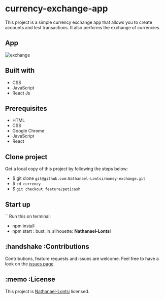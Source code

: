 # currency-exchange-app

This project is a simple currency exchange app that allows you to create accounts and test transactions. It also performs the exchange of currencies.

## App
![exchange](src/assets/image/currency.png)

## Built with

- CSS
- JavaScript
- React Js

## Prerequisites

- HTML
- CSS
- Google Chrome
- JavaScript
- React

## Clone project

Get a local copy of this project by following the steps below:

- $ git clone `git@github.com:Nathanael-Lontsi/money-exchange.git`
- $ `cd currency`
- $ `git checkout feature/peticash`

## Start up
``
Run this on terminal:

- npm install
- npm start
  : bust_in_silhouette: **Nathanael-Lontsi**

## :handshake :Contributions

Contributions, feature requests and issues are welcome. Feel free to have a look on the [issues page](https://github.com/Nathanael-Lontsi/money-exchange/issues)

## :memo :License

This project is [Nathanael-Lontsi](./LICENSE) licensed.

